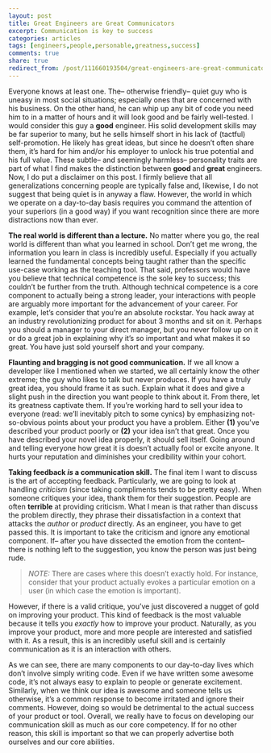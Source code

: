 ```yaml
---
layout: post
title: Great Engineers are Great Communicators
excerpt: Communication is key to success
categories: articles
tags: [engineers,people,personable,greatness,success]
comments: true
share: true
redirect_from: /post/111660193504/great-engineers-are-great-communicators
---
```


<p>Everyone knows at least one. The&ndash; otherwise friendly&ndash; quiet guy who is uneasy in most social situations; especially ones that are concerned with his business. On the other hand, he can whip up any bit of code you need him to in a matter of hours and it will look good and be fairly well-tested. I would consider this guy a <b>good</b> engineer. His solid development skills may be far superior to many, but he sells himself short in his lack of (tactful) self-promotion. He likely has great ideas, but since he doesn&rsquo;t often share them, it&rsquo;s hard for him and/or his employer to unlock his true potential and his full value. These subtle&ndash; and seemingly harmless&ndash; personality traits are part of what I find makes the distinction between <b>good </b>and <b>great</b> engineers. Now, I do put a disclaimer on this post. I firmly believe that all generalizations concerning people are typically false and, likewise, I do not suggest that being quiet is in anyway a flaw. However, the world in which we operate on a day-to-day basis requires you command the attention of your superiors (in a good way) if you want recognition since there are more distractions now than ever.</p><p><b>The real world is different than a lecture.</b> No matter where you go, the real world is different than what you learned in school. Don&rsquo;t get me wrong, the information you learn in class is incredibly useful. Especially if you actually learned the fundamental concepts being taught rather than the specific use-case working as the teaching tool. That said, professors would have you believe that technical competence is the sole key to success; this couldn&rsquo;t be further from the truth. Although technical competence is a core component to actually being a strong leader, your interactions with people are arguably more important for the advancement of your career. For example, let&rsquo;s consider that you&rsquo;re an absolute rockstar. You hack away at an industry revolutionizing product for about 3 months and sit on it. Perhaps you should a manager to your direct manager, but you never follow up on it or do a great job in explaining why it&rsquo;s so important and what makes it so great. You have just sold yourself short and your company.</p><p><b>Flaunting and bragging is not good communication.</b> If we all know a developer like I mentioned when we started, we all certainly know the other extreme; the guy who likes to talk but never produces. If you have a truly great idea, you should frame it as such. Explain what it does and give a slight push in the direction you want people to think about it. From there, let its greatness captivate them. If you&rsquo;re working hard to sell your idea to everyone (read: we&rsquo;ll inevitably pitch to some cynics) by emphasizing not-so-obvious points about your product you have a problem. Either <b>(1)</b> you&rsquo;ve described your product poorly or <b>(2)</b> your idea isn&rsquo;t that great. Once you have described your novel idea properly, it should sell itself. Going around and telling everyone how great it is doesn&rsquo;t actually fool or excite anyone. It hurts your reputation and diminishes your credibility within your cohort. </p><p><b>Taking feedback <i>is</i> a communication skill.</b> The final item I want to discuss is the art of accepting feedback. Particularly, we are going to look at handling <i>criticism</i> (since taking compliments tends to be pretty easy). When someone critiques your idea, thank them for their suggestion. People are often <b>terrible</b> at providing criticism. What I mean is that rather than discuss the problem directly, they phrase their dissatisfaction in a context that attacks the <i>author</i> or <i>product</i> directly. As an engineer, you have to get passed this. It is important to take the criticism and ignore any emotional component. If&ndash; after you have dissected the emotion from the content&ndash; there is nothing left to the suggestion, you know the person was just being rude.</p><blockquote><i>NOTE:</i> There are cases where this doesn&rsquo;t exactly hold. For instance, consider that your product actually evokes a particular emotion on a user (in which case the emotion is important).</blockquote><p>However, if there is a valid critique, you&rsquo;ve just discovered a nugget of gold on improving your product. This kind of feedback is the most valuable because it tells you <i>exactly</i> how to improve your product. Naturally, as you improve your product, more and more people are interested and satisfied with it. As a result, this is an incredibly useful skill and is certainly communication as it is an interaction with others.</p><p>As we can see, there are many components to our day-to-day lives which don&rsquo;t involve simply writing code. Even if we have written some awesome code, it&rsquo;s not always easy to explain to people or generate excitement. Similarly, when we think our idea is awesome and someone tells us otherwise, it&rsquo;s a common response to become irritated and ignore their comments. However, doing so would be detrimental to the actual success of your product or tool. Overall, we really have to focus on developing our communication skill as much as our core competency. If for no other reason, this skill is important so that we can properly advertise both ourselves and our core abilities.</p>
